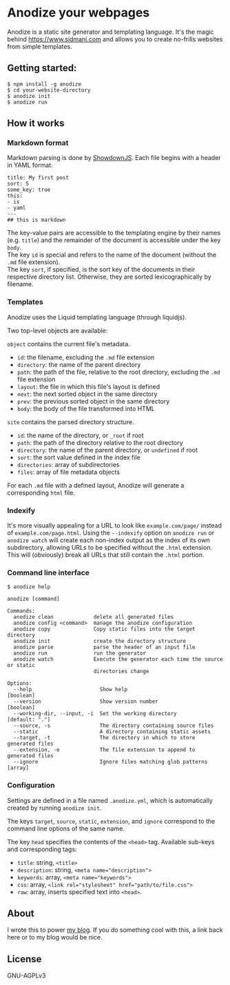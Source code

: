 # Anodize your webpages
Anodize is a static site generator and templating language. It's the magic behind https://www.sidmani.com and allows you to create no-frills websites from simple templates.

## Getting started:
`$ npm install -g anodize`  
`$ cd your-website-directory`  
`$ anodize init`  
`$ anodize run`

## How it works
### Markdown format
Markdown parsing is done by [ShowdownJS](https://github.com/showdownjs/showdown/).
Each file begins with a header in YAML format:  
```
title: My first post
sort: 5
some_key: true
this:
- is
- yaml
---
## this is markdown
```
The key-value pairs are accessible to the templating engine by their names (e.g. `title`) and the remainder of the document is accessible under the key `body`.   
The key `id` is special and refers to the name of the document (without the `.md` file extension).  
The key `sort`, if specified, is the sort key of the documents in their respective directory list. Otherwise, they are sorted lexicographically by filename.

### Templates
Anodize uses the Liquid templating language (through liquidjs).

Two top-level objects are available:  

`object` contains the current file's metadata.
- `id`: the filename, excluding the `.md` file extension
- `directory`: the name of the parent directory
- `path`: the path of the file, relative to the root directory, excluding the `.md` file extension
- `layout`: the file in which this file's layout is defined
- `next`: the next sorted object in the same directory
- `prev`: the previous sorted object in the same directory
- `body`: the body of the file transformed into HTML

`site` contains the parsed directory structure.
- `id`: the name of the directory, or `_root` if root
- `path`: the path of the directory relative to the root directory
- `directory`: the name of the parent directory, or `undefined` if root
- `sort`: the sort value defined in the index file
- `directories`: array of subdirectories
- `files`: array of file metadata objects

For each `.md` file with a defined layout, Anodize will generate a corresponding `html` file.

### Indexify

It's more visually appealing for a URL to look like `example.com/page/` instead of `example.com/page.html`. Using the `--indexify` option on `anodize run` or `anodize watch` will create each non-index output as the index of its own subdirectory, allowing URLs to be specified without the `.html` extension. This will (obviously) break all URLs that still contain the `.html` portion.

### Command line interface
`$ anodize help`  
```
anodize [command]

Commands:
  anodize clean             delete all generated files
  anodize config <command>  manage the anodize configuration
  anodize copy              Copy static files into the target directory
  anodize init              create the directory structure
  anodize parse             parse the header of an input file
  anodize run               run the generator
  anodize watch             Execute the generator each time the source or static
                            directories change

Options:
  --help                      Show help                                [boolean]
  --version                   Show version number                      [boolean]
  --working-dir, --input, -i  Set the working directory           [default: "."]
  --source, -s                The directory containing source files
  --static                    A directory containing static assets
  --target, -t                The directory in which to store generated files
  --extension, -e             The file extension to append to generated files
  --ignore                    Ignore files matching glob patterns        [array]

```

### Configuration

Settings are defined in a file named `.anodize.yml`, which is automatically created by running `anodize init`.

The keys `target`, `source`, `static`, `extension`, and `ignore` correspond to the command line options of the same name.

The key `head` specifies the contents of the `<head>` tag. Available sub-keys and corresponding tags:
- `title`: string, `<title>`
- `description`: string, `<meta name="description">`
- `keywords`: array, `<meta name="keywords">`
- `css`: array, `<link rel="stylesheet" href="path/to/file.css">`
- `raw`: array, inserts specified text into `<head>`.

## About
I wrote this to power [my blog](https://sidmani.com). If you do something cool with this, a link back here or to my blog would be nice.  

## License
GNU-AGPLv3
